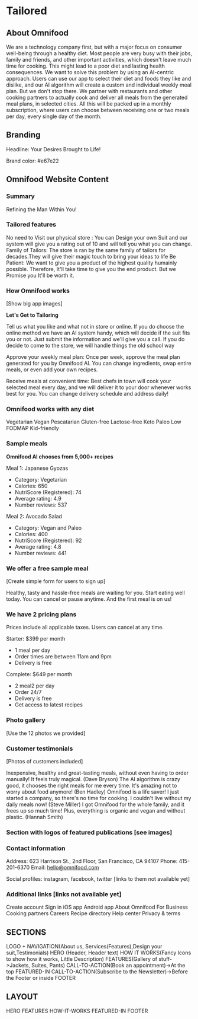 # Tailored

## About Omnifood

We are a technology company first, but with a major focus on consumer well-being through a healthy diet. Most people are very busy with their jobs, family and friends, and other important activities, which doesn't leave much time for cooking. This might lead to a poor diet and lasting health consequences. We want to solve this problem by using an AI-centric approach. Users can use our app to select their diet and foods they like and dislike, and our AI algorithm will create a custom and individual weekly meal plan. But we don't stop there. We partner with restaurants and other cooking partners to actually cook and deliver all meals from the generated meal plans, in selected cities. All this will be packed up in a monthly subscription, where users can choose between receiving one or two meals per day, every single day of the month.

## Branding

Headline: Your Desires Brought to Life!

Brand color: #e67e22

## Omnifood Website Content

### Summary

Refining the Man Within You!

### Tailored features

No need to Visit our physical store : You can Design your own Suit and our system will give you a rating out of 10 and will tell you
what you can change.
Family of Tailors: The store is ran by the same family of tailors for decades.They will give their magic touch to bring your ideas to life
Be Patient: We want to give you a product of the highest quality humainly possible. Therefore, It'll take time to give you the end product. But we Promise you It'll be worth it.

### How Omnifood works

[Show big app images]

**Let's Get to Tailoring**

Tell us what you like and what not in store or online. If you do choose the online method we have an AI system handy, which will decide if the suit fits you or not. Just submit the information and we'll give you a call. If you do decide to come to the store, we will handle things the old school way

Approve your weekly meal plan: Once per week, approve the meal plan generated for you by Omnifood AI. You can change ingredients, swap entire meals, or even add your own recipes.

Receive meals at convenient time: Best chefs in town will cook your selected meal every day, and we will deliver it to your door whenever works best for you. You can change delivery schedule and address daily!

### Omnifood works with any diet

Vegetarian
Vegan
Pescatarian
Gluten-free
Lactose-free
Keto
Paleo
Low FODMAP
Kid-friendly

### Sample meals

**Omnifood AI chooses from 5,000+ recipes**

Meal 1: Japanese Gyozas

- Category: Vegetarian
- Calories: 650
- NutriScore (Registered): 74
- Average rating: 4.9
- Number reviews: 537

Meal 2: Avocado Salad

- Category: Vegan and Paleo
- Calories: 400
- NutriScore (Registered): 92
- Average rating: 4.8
- Number reviews: 441

### We offer a free sample meal

[Create simple form for users to sign up]

Healthy, tasty and hassle-free meals are waiting for you. Start eating well today. You can cancel or pause anytime. And the first meal is on us!

### We have 2 pricing plans

Prices include all applicable taxes. Users can cancel at any time.

Starter: $399 per month

- 1 meal per day
- Order times are between 11am and 9pm
- Delivery is free

Complete: $649 per month

- 2 meal2 per day
- Order 24/7
- Delivery is free
- Get access to latest recipes

### Photo gallery

[Use the 12 photos we provided]

### Customer testimonials

[Photos of customers included]

Inexpensive, healthy and great-tasting meals, without even having to order manually! It feels truly magical. (Dave Bryson)
The AI algorithm is crazy good, it chooses the right meals for me every time. It's amazing not to worry about food anymore! (Ben Hadley)
Omnifood is a life saver! I just started a company, so there's no time for cooking. I couldn't live without my daily meals now! (Steve Miller)
I got Omnifood for the whole family, and it frees up so much time! Plus, everything is organic and vegan and without plastic. (Hannah Smith)

### Section with logos of featured publications [see images]

### Contact information

Address: 623 Harrison St., 2nd Floor, San Francisco, CA 94107
Phone: 415-201-6370
Email: hello@omnifood.com

Social profiles: instagram, facebook, twitter [links to them not available yet]

### Additional links [links not available yet]

Create account
Sign in
iOS app
Android app
About Omnifood
For Business
Cooking partners
Careers
Recipe directory
Help center
Privacy & terms

## SECTIONS

<!------ LANDING PAGE ----->

LOGO + NAVIGATION(About us, Services(Features),Design your suit,Testimonials)
HERO (Header, Header text)
HOW IT WORKS(Fancy Icons to show how it works, Little Description)
FEATURES(Gallery of stuff->Jackets, Suites, Pants)
CALL-TO-ACTION(Book an appointment)->At the top
FEATURED-IN
CALL-TO-ACTION(Subscribe to the Newsletter)->Before the Footer or inside
FOOTER

## LAYOUT

HERO
FEATURES
HOW-IT-WORKS
FEATURED-IN
FOOTER
